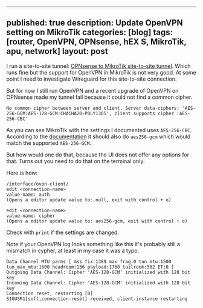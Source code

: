 
---
published: true
description: Update OpenVPN setting on MikroTik
categories: [blog]
tags: [router, OpenVPN, OPNsense, hEX S, MikroTik, apu, network]
layout: post
---

I run a site-to-site tunnel: [OPNsense to MikroTik site-to-site tunnel](/blog/2020/04/23/OPNsense-to-MikroTik-site-to-site-tunnel/).
Which runs fine but the support for OpenVPN in MikroTik is not very good.
At some point I need to investigate Wireguard for this site-to-site connection.

But for now I still run OpenVPN and a recent upgrade of OpenVPN on OPNsense made my tunnel fail because
it could not find a common cipher.

```
No common cipher between server and client. Server data-ciphers: 'AES-256-GCM:AES-128-GCM:CHACHA20-POLY1305', client supports cipher 'AES-256-CBC'
```

As you can see MikroTik with the settings I documented uses `AES-256-CBC`.
According to the [documentation](https://help.mikrotik.com/docs/display/ROS/OpenVPN) it should also do `aes256-gcm`
which would match the supported `AES-256-GCM`.

But how would one do that, because the UI does not offer any options for that.
Turns out you need to do that on the terminal only.

Here is how:
```
/interface/ovpn-client/
edit <connection-name>
value-name: auth
(Opens a editor update value to: null, exit with control + o)

edit <connection-name>
value-name: cipher
(Opens a editor update value to: aes256-gcm, exit with control + o)
```

Check with `print` if the settings are changed.

Note if your OpenVPN log looks something like this it's probably still a mismatch
in cypher, at least in my case it was a typo.

```
Data Channel MTU parms [ mss_fix:1389 max_frag:0 tun_mtu:1500 tun_max_mtu:1600 headroom:136 payload:1768 tailroom:562 ET:0 ]
Outgoing Data Channel: Cipher 'AES-128-GCM' initialized with 128 bit key
Incoming Data Channel: Cipher 'AES-128-GCM' initialized with 128 bit key
Connection reset, restarting [0]
SIGUSR1[soft,connection-reset] received, client-instance restarting
```
